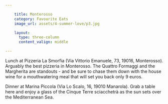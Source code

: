```yaml
---

    title: Monterosso
    category: Favourite Eats
    image_url: assets/4-summer-love/p3.jpg

    layout:
      type: three-column
      content_valign: middle

---
```


Lunch at Pizzeria La Smorfia (Via Vittorio Emanuele, 73, 19016, Monterosso). Arguably the best pizzeria in Monterosso. The Quattro Formaggi and the Margherita are standouts - and be sure to chase them down with the house wine for a mouthwatering meal that will set you back only 9 euros.

Dinner at Marina Piccola (Via Lo Scalo, 16, 19010 Manarola). Grab a table here and enjoy a glass of the Cinque Terre sciacchetrà as the sun sets over the Mediterranean Sea.
